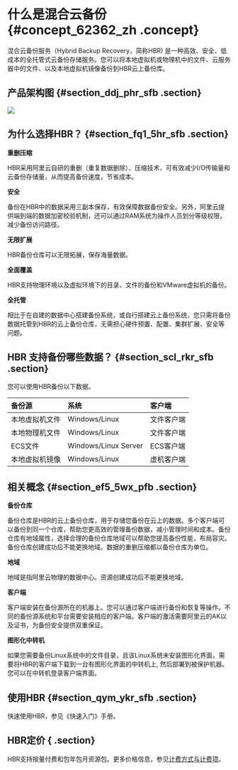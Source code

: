 # 什么是混合云备份 {#concept_62362_zh .concept}

混合云备份服务（Hybrid Backup Recovery，简称HBR\) 是一种高效、安全、低成本的全托管式云备份存储服务。您可以将本地虚拟机或物理机中的文件、云服务器中的文件、以及本地虚拟机镜像备份到HBR云上备份库。

## **产品架构图** {#section_ddj_phr_sfb .section}

![](http://static-aliyun-doc.oss-cn-hangzhou.aliyuncs.com/assets/img/40327/154166307521064_zh-CN.png)

## **为什么选择HBR？** {#section_fq1_5hr_sfb .section}

**重删压缩**

HBR采用阿里云自研的重删（重复数据删除）、压缩技术，可有效减少I/O传输量和云备份存储量，从而提高备份速度，节省成本。

**安全**

备份在HBR中的数据采用三副本保存，有效保障数据备份安全。另外，阿里云提供端到端的数据加密校验机制，还可以通过RAM系统为操作人员划分等级权限，减少备份访问路径。

**无限扩展**

HBR备份仓库可以无限拓展，保存海量数据。

**全面覆盖**

HBR支持物理环境以及虚拟环境下的目录、文件的备份和VMware虚拟机的备份。

**全托管**

相比于在自建的数据中心搭建备份系统，或自行搭建云上备份系统，您只需将备份数据托管到HBR的云上备份仓库，无需担心硬件预置、配置、集群扩展、安全等问题。

## HBR 支持备份哪些数据？ {#section_scl_rkr_sfb .section}

您可以使用HBR备份以下数据。

|备份源|系统|客户端|
|:--|:-|:--|
|本地虚拟机文件|Windows/Linux|文件客户端|
|本地物理机文件|Windows/Linux|文件客户端|
|ECS文件|Windows/Linux Server|ECS客户端|
|本地虚拟机镜像|Windows/Linux|虚机客户端|

## 相关概念 {#section_ef5_5wx_pfb .section}

**备份仓库**

备份仓库是HBR的云上备份仓库，用于存储您备份在云上的数据。多个客户端可以备份到同一个仓库，帮助您更高效的管理备份数据，减小管理时间和成本。备份仓库有地域属性，选择合理的备份仓库地域可以帮助您提高备份性能，布局容灾。备份仓库创建成功后不能更换地域。数据的重删压缩都以备份仓库为单位。

**地域**

地域是指阿里云物理的数据中心。资源创建成功后不能更换地域。

**客户端**

客户端安装在备份源所在的机器上。您可以通过客户端进行备份和恢复等操作。不同的备份源系统和平台需要安装相应的客户端。客户端的激活需要阿里云的AK以及证书，为备份安全提供双重保证。

**图形化中转机**

如果您需要备份Linux系统中的文件目录，且该Linux系统未安装图形化界面，需要将HBR的客户端下载到一台有图形化界面的中转机上, 然后部署到被保护机器。您可以在中转机登录客户端界面。

## 使用HBR {#section_qym_ykr_sfb .section}

快速使用HBR，参见《快速入门》手册。

## HBR定价 { .section}

HBR支持按量付费和包年包月资源包。更多价格信息，参见[计费方式与计费项](../../../../intl.zh-CN/产品定价/计费方式与计费项.md)。

